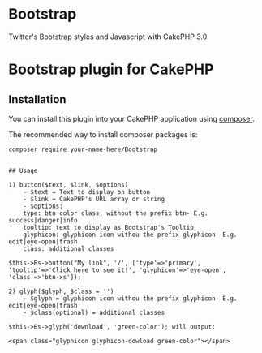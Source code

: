 # Bootstrap
Twitter's Bootstrap styles and Javascript with CakePHP 3.0

# Bootstrap plugin for CakePHP

## Installation

You can install this plugin into your CakePHP application using [composer](http://getcomposer.org).

The recommended way to install composer packages is:

```
composer require your-name-here/Bootstrap


## Usage

1) button($text, $link, $options)
    - $text = Text to display on button
    - $link = CakePHP's URL array or string
    - $options:
	type: btn color class, without the prefix btn- E.g. success|danger|info
	tooltip: text to display as Bootstrap's Tooltip
	glyphicon: glyphicon icon withou the prefix glyphicon- E.g. edit|eye-open|trash
	class: additional classes

$this->Bs->button("My link", '/', ['type'=>'primary', 'tooltip'=>'Click here to see it!', 'glyphicon'=>'eye-open', 'class'=>'btn-xs']);

2) glyph($glyph, $class = '')
    - $glyph = glyphicon icon withou the prefix glyphicon- E.g. edit|eye-open|trash
    - $class(optional) = additional classes

$this->Bs->glyph('download', 'green-color'); will output:

<span class="glyphicon glyphicon-dowload green-color"></span>
